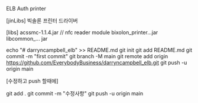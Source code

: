 ELB Auth printer

[jinLibs]
빅솔론 프린터 드라이버

[libs]
acssmc-1.1.4.jar    // nfc reader module
bixolon_printer...jar   
libcommon_... jar


echo "# darryncampbell_elb" >> README.md
git init
git add README.md
git commit -m "first commit"
git branch -M main
git remote add origin https://github.com/EverybodyBusiness/darryncampbell_elb.git
git push -u origin main


[수정하고 push 할때에]

git add .
git commit -m "수정사항"
git push -u origin main
